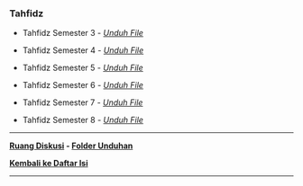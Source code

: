 
### Tahfidz

- Tahfidz Semester 3 - *[Unduh File](https://github.com/helmiau/stdiis/releases/download/lainnya/Tahfidz-3-STDIIS.pdf)*

- Tahfidz Semester 4 - *[Unduh File](https://github.com/helmiau/stdiis/releases/download/lainnya/Tahfidz-4-STDIIS.pdf)*

- Tahfidz Semester 5 - *[Unduh File](https://github.com/helmiau/stdiis/releases/download/lainnya/Tahfidz-5-STDIIS.pdf)*

- Tahfidz Semester 6 - *[Unduh File](https://github.com/helmiau/stdiis/releases/download/lainnya/Tahfidz-6-STDIIS.pdf)*

- Tahfidz Semester 7 - *[Unduh File](https://github.com/helmiau/stdiis/releases/download/lainnya/Tahfidz-7-STDIIS.pdf)*

- Tahfidz Semester 8 - *[Unduh File](https://github.com/helmiau/stdiis/releases/download/lainnya/Tahfidz-8-STDIIS.pdf)*

***
**[Ruang Diskusi](https://github.com/helmiau/stdiis/discussions/20) - [Folder Unduhan](https://github.com/helmiau/stdiis/releases/tag/lainnya)**

**[Kembali ke Daftar Isi](#kumpulan-materi-perkuliahan-stdi-imam-syafii-jember)**

***
